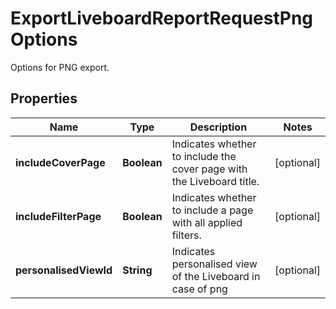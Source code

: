 

# ExportLiveboardReportRequestPngOptions

Options for PNG export.

## Properties

| Name | Type | Description | Notes |
|------------ | ------------- | ------------- | -------------|
|**includeCoverPage** | **Boolean** | Indicates whether to include the cover page with the Liveboard title. |  [optional] |
|**includeFilterPage** | **Boolean** | Indicates whether to include a page with all applied filters. |  [optional] |
|**personalisedViewId** | **String** | Indicates personalised view of the Liveboard in case of png |  [optional] |




